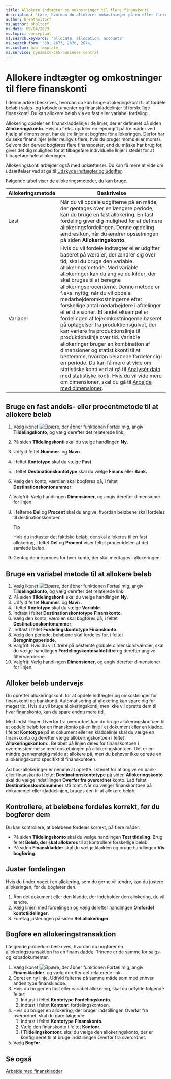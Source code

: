 ```yaml
---
title: Allokere indtægter og omkostninger til flere finanskonti
description: 'Lære, hvordan du allokerer omkostninger på en eller flere konti i finansposterne.'
author: brentholtorf
ms.author: bholtorf
ms.date: 09/04/2023
ms.topic: conceptual
ms.search.keywords: 'allocate, allocation, accounts'
ms.search.form: '39, 2673, 2670, 2674,'
ms.custom: bap-template
ms.service: dynamics-365-business-central
---
```


# <a name="allocate-revenue-and-costs-to-multiple-general-ledger-accounts"></a>Allokere indtægter og omkostninger til flere finanskonti

I denne artikel beskrives, hvordan du kan bruge allokeringskonti til at fordele beløb i salgs- og købsdokumenter og finanskladdelinjer til forskellige finanskonti. Du kan allokere beløb via en fast eller variabel fordeling.  

Allokering opdeler en finanskladdelinje i de linjer, der er defineret på siden **Allokeringskonto**. Hvis du f.eks. opdeler en lejeudgift på tre måder ved hjælp af dimensioner, har du tre linjer at bogføre for allokeringen. Derfor har du seks finanslinjer (eller muligvis flere, hvis du bruger moms eller moms). Selvom der derved bogføres flere finansposter, end du måske har brug for, giver det dig mulighed for at tilbageføre individuelle linjer i stedet for at tilbageføre hele allokeringen.

Allokeringskonti arbejder også med udsættelser. Du kan få mere at vide om udsættelser ved at gå til [Udskyde indtægter og udgifter](finance-how-defer-revenue-expenses.md).

Følgende tabel viser de allokeringsmetoder, du kan bruge.

|Allokeringsmetode  |Beskrivelse  |
|---------|---------|
|Løst     | Når du vil opdele udgifterne på en måde, der gentages over en længere periode, kan du bruge en fast allokering. En fast fordeling giver dig mulighed for at definere allokeringsfordelingen. Denne opdeling ændres kun, når du ændrer opsætningen på siden **Allokeringskonto**.        |
|Variabel     | Hvis du vil fordele indtægter eller udgifter baseret på værdier, der ændrer sig over tid, skal du bruge den variable allokeringsmetode. Med variable allokeringer kan du angive de kilder, der skal bruges til at beregne allokeringsprocenterne. Denne metode er f.eks. nyttig, når du vil opdele medarbejderomkostningerne efter forskellige antal medarbejdere i afdelinger eller divisioner. Et andet eksempel er fordelingen af lejeomkostningerne baseret på optagelser fra produktionsgulvet, der kan variere fra produktionslinje til produktionslinje over tid. Variable allokeringer bruger en kombination af dimensioner og statistikkonti til at bestemme, hvordan beløbene fordeler sig i en periode. Du kan få mere at vide om statistiske konti ved at gå til [Analysér data med statistiske konti](bi-use-statistical-accounts.md). Hvis du vil vide mere om dimensioner, skal du gå til [Arbejde med dimensioner](finance-dimensions.md).        |

## <a name="use-a-fixed-share-or-percentage-method-to-allocate-amounts"></a>Bruge en fast andels- eller procentmetode til at allokere beløb

1. Vælg ikonet ![Elpære, der åbner funktionen Fortæl mig](media/ui-search/search_small.png "Fortæl mig, hvad du vil foretage dig"), angiv **Tildelingskonto**, og vælg derefter det relaterede link.  
1. På siden **TIldelingskonti** skal du vælge handlingen **Ny**.
1. Udfyld feltet **Nummer**. og **Navn** .
1. I feltet **Kontotype** skal du vælge **Fast**.
1. I feltet **Destinationskontotype** skal du vælge **Finans** eller **Bank.**
1. Vælg den konto, værdien skal bogføres på, i feltet **Destinationskontonummer**.
1. Valgfrit: Vælg handlingen **Dimensioner**, og angiv derefter dimensioner for linjen.
1. I felterne **Del** og **Procent** skal du angive, hvordan beløbene skal fordeles til destinationskontoen.
  
   > [!TIP]
   > Hvis du indtaster det faktiske beløb, der skal allokeres til en fast allokering, i feltet **Del** og **Procent** viser feltet procentdelen af det samlede beløb.
1. Gentag denne proces for hver konto, der skal medtages i allokeringen.

## <a name="use-a-variable-method-to-allocate-amounts"></a>Bruge en variabel metode til at allokere beløb

1. Vælg ikonet ![Elpære, der åbner funktionen Fortæl mig](media/ui-search/search_small.png "Fortæl mig, hvad du vil foretage dig"), angiv **Tildelingskonto**, og vælg derefter det relaterede link.  
1. På siden **TIldelingskonti** skal du vælge handlingen **Ny**.
1. Udfyld feltet **Nummer**. og **Navn** .
1. I feltet **Kontotype** skal du vælge **Variable**.
1. Indtast i feltet **Destinationskontotype** **Finanskonto**.
1. Vælg den konto, værdien skal bogføres på, i feltet **Destinationskontonummer**.
1. Indtast i feltet **Fordelingskontotype** **Finanskonto**.
1. Vælg den periode, beløbene skal fordeles for, i feltet **Beregningsperiode**.
1. Valgfrit: Hvis du vil filtrere på bestemte globale dimensionsværdier, skal du vælge handlingen **Fordelingskontosaldofiltre** og derefter angive filterværdierne.
1. Valgfrit: Vælg handlingen **Dimensioner**, og angiv derefter dimensioner for linjen.

## <a name="allocate-amounts-on-the-fly"></a>Alloker beløb undervejs

Du opretter allokeringskonti for at opdele indtægter og omkostninger for finanskonti og bankkonti. Automatisering af allokering kan spare dig for meget tid. Hvis du vil bruge allokeringskonti, men ikke vil oprette dem til hver finanskonto, kan du spare endnu mere tid.

Med indstillingen Overfør fra overordnet kan du bruge allokeringskontoen til at opdele beløb for en finanskonto på en linje i et dokument eller en kladde. I feltet **Kontotype** på et dokument eller en kladdelinje skal du vælge en finanskonto og derefter vælge allokeringskontoen i feltet **Allokeringskontonr.**. Beløbet på linjen deles for finanskontoen i overensstemmelse med opsætningen på allokeringskontoen. Det er en mindre gennemsigtig måde at allokere på, men du behøver ikke oprette en allokeringskonto specifikt til finanskontoen.

Ad hoc-allokeringer er nemme at oprette. I stedet for at angive en bank- eller finanskonto i feltet **Destinationskontotype** på siden **Allokeringskonto** skal du vælge indstillingen **Overfør fra overordnet** konto. Lad feltet **Destinationskontonummer** stå tomt. Når du vælger finanskontoen på dokumentet eller kladdelinjen, bruges den til at allokere beløb.

## <a name="verify-that-amounts-distribute-correctly-before-you-post-them"></a>Kontrollere, at beløbene fordeles korrekt, før du bogfører dem

Du kan kontrollere, at beløbene fordeles korrekt, på flere måder:

* På siden **Tildelingskonto** skal du vælge handlingen **Test tildeling**. Brug feltet **Beløb, der skal allokeres** til at kontrollere forskellige beløb.
* På siden **Finanskladder** skal du vælge kladden og bruge handlingen **Vis bogføring**.

## <a name="adjust-the-distribution"></a>Juster fordelingen

Hvis du finder noget i en allokering, som du gerne vil ændre, kan du justere allokeringen, før du bogfører den.  

1. Åbn det dokument eller den kladde, der indeholder den allokering, du vil ændre.
1. Vælg linjen med fordelingen og vælg derefter handlingen **Omfordel kontotildelinger**.
1. Foretag justeringen på siden **Ret allokeringer**.

## <a name="post-an-allocation-transaction"></a>Bogføre en allokeringstransaktion

I følgende procedure beskrives, hvordan du bogfører en allokeringstransaktion fra en finanskladde. Trinene er de samme for salgs- og købsdokumenter.

1. Vælg ikonet ![Elpære, der åbner funktionen Fortæl mig](media/ui-search/search_small.png "Fortæl mig, hvad du vil foretage dig"), angiv **Finanskladder**, og vælg derefter det relaterede link.  
1. Opret en ny linje. Udfyld felterne på samme måde som med enhver anden type finanskladde.
1. Hvis du bruger en fast eller variabel allokering, skal du udfylde følgende felter:
    1. Indtast i feltet **Kontotype** **Fordelingskonto**.
    1. Indtast i feltet **Kontonr.** fordelingskontoen.
1. Hvis du bruger en allokering, der bruger indstillingen Overfør fra overordnet, skal du gøre følgende:
    1. Indtast i feltet **Kontotype** **Finanskonto**.
    1. Vælg den finanskonto i feltet **Kontonr.**.
    1. I **Tildelingskontonr.** skal du vælge den allokeringskonto, der er konfigureret til at bruge indstillingen Overfør fra overordnet. 
1. Vælg **Bogfør**.

## <a name="see-also"></a>Se også

[Arbejde med finanskladder](ui-work-general-journals.md)  
